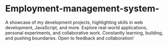 # Employment-management-system-
A showcase of my development projects, highlighting skills in web development, JavaScript, and more. Explore real-world applications, personal experiments, and collaborative work. Constantly learning, building, and pushing boundaries. Open to feedback and collaboration!
